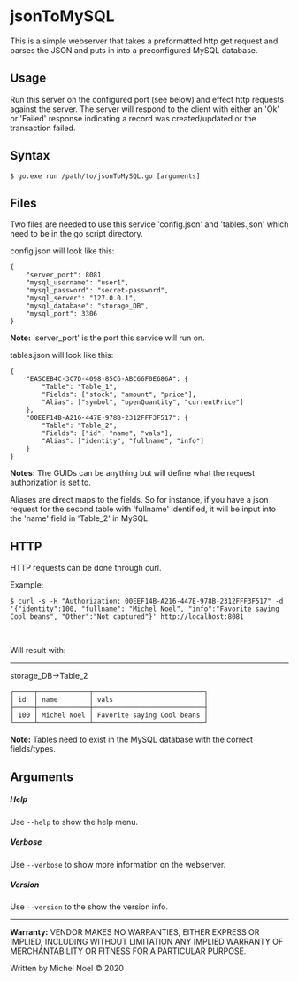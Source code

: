 # jsonToMySQL 

This is a simple webserver that takes a preformatted http get request and parses the JSON and puts in into a preconfigured MySQL database.
&nbsp;

## Usage
Run this server on the configured port (see below) and effect http requests against the server. The server will respond to the client with either an 'Ok' or 'Failed' response indicating a record was created/updated or the transaction failed. 
&nbsp;

## Syntax
```
$ go.exe run /path/to/jsonToMySQL.go [arguments]
```

## Files
Two files are needed to use this service 'config.json' and 'tables.json' which need to be in the go script directory.

config.json will look like this:
```
{
    "server_port": 8081,
    "mysql_username": "user1",
    "mysql_password": "secret-password",
    "mysql_server": "127.0.0.1",
    "mysql_database": "storage_DB",
    "mysql_port": 3306
}
```
**Note:** 'server_port' is the port this service will run on.
&nbsp;  

tables.json will look like this:
```
{
    "EA5CEB4C-3C7D-4098-85C6-ABC66F0E686A": {
        "Table": "Table_1",
        "Fields": ["stock", "amount", "price"],
        "Alias": ["symbol", "openQuantity", "currentPrice"]
    },
    "00EEF14B-A216-447E-978B-2312FFF3F517": {
        "Table": "Table_2",
        "Fields": ["id", "name", "vals"],
        "Alias": ["identity", "fullname", "info"]
    }
}
```
**Notes:** 
The GUIDs can be anything but will define what the request authorization is set to.

Aliases are direct maps to the fields. So for instance, if you have a json request for
the second table with 'fullname' identified, it will be input into the 'name' field
in 'Table_2' in MySQL.


## HTTP
HTTP requests can be done through curl.

Example:
```
$ curl -s -H "Authorization: 00EEF14B-A216-447E-978B-2312FFF3F517" -d '{"identity":100, "fullname": "Michel Noel", "info":"Favorite saying Cool beans", "Other":"Not captured"}' http://localhost:8081
```
&nbsp;

Will result with:
___
storage_DB->Table_2
```
┌─────┬─────────────┬────────────────────────────┐
│ id  │ name        │ vals                       │
├─────┼─────────────┼────────────────────────────┤
│ 100 │ Michel Noel │ Favorite saying Cool beans │
└─────┴─────────────┴────────────────────────────┘
```
**Note:** Tables need to exist in the MySQL database with the correct fields/types. 

## Arguments

##### Help
Use `--help` to show the help menu.

##### Verbose
Use `--verbose` to show more information on the webserver.

##### Version
Use `--version` to the show the version info.

---

**Warranty:**
VENDOR MAKES NO WARRANTIES, EITHER EXPRESS OR IMPLIED, INCLUDING WITHOUT LIMITATION ANY IMPLIED WARRANTY OF MERCHANTABILITY OR FITNESS FOR A PARTICULAR PURPOSE.

Written by Michel Noel © 2020